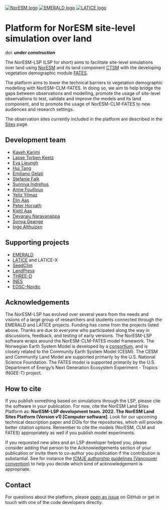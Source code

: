 
[![NorESM logo](https://tinyimg.io/i/9AdhM6J.png "the Norwegian Earth System Model")](https://www.noresm.org/)
[![EMERALD logo](https://tinyimg.io/i/O6Vkl1F.png "EMERALD project")](https://www.mn.uio.no/geo/english/research/projects/emerald/)
[![LATICE logo](https://tinyimg.io/i/4IM1ogh.png "Land-ATmosphere Interactions in Cold Environments research group")](https://www.mn.uio.no/geo/english/research/groups/latice/)


# Platform for NorESM site-level simulation over land

doi: ***under construction***

The NorESM-LSP (LSP for short) aims to facilitate site-level simulations over land using [NorESM](https://github.com/NorESMhub/NorESM) and its land component [CTSM](https://github.com/NorESMhub/CTSM) with the developing vegetation demographic module [FATES](https://github.com/NGEET/fates). 

The platform aims to lower the technical barriers to vegetation demographic modelling with NorESM-CLM-FATES. In doing so, we aim to help bridge the gaps between observations and modelling, promote the usage of site-level observations to test, validate and improve the models and its land component, and to promote the usage of NorESM-CLM-FATES to new audiences and research settings.

The observation sites currently included in the platform are described in the [Sites](https://noresmhub.github.io/noresm-land-sites-platform/land-sites/) page. 

## Development team
* [Kaveh Karimi](https://github.com/ka7eh)
* [Lasse Torben Keetz](https://github.com/lasseke)
* [Eva Lieungh](https://github.com/evalieungh)
* [Hui Tang](https://github.com/huitang-earth)
* [Emiliano Gelati](https://github.com/emiliano-gelati)
* [Stefanie Falk](https://github.com/ziu1986)
* [Sunniva Indrehus](https://github.com/sunnivin)
* [Anne Fouilloux](https://github.com/annefou)
* [Yeliz Yilmaz](https://github.com/yelizy)
* [Elin Aas](https://github.com/ecaas)
* [Peter Horvath](https://github.com/peterhor)
* [Kjetil Aas](https://github.com/kjetilaas)
* [Devaraju Narayanappa](https://github.com/devarajun)
* [Sonya Geange](https://github.com/srg101)
* [Inge Althuizen](https://github.com/ingealthuizen)

## Supporting projects
* [EMERALD](https://www.mn.uio.no/geo/english/research/projects/emerald/)
* [LATICE](https://www.mn.uio.no/geo/english/research/groups/latice/) and LATICE-X
* [SeedClim](https://www.uib.no/en/rg/EECRG/55395/seedclim)
* [LandPress](https://www.uib.no/en/rg/EECRG/95156/landpress)
* [THREE-D](https://www.uib.no/en/rg/EECRG/126712/three-d)
* [INES](https://www.ines.noresm.org/)
* [EOSC-Nordic](https://www.eosc-nordic.eu/)

## Acknowledgements
The NorESM-LSP has evolved over several years from the needs and visions of a large group of researchers and students connected through the EMERALD and LATICE projects. Funding has come from the projects listed above. Thanks are due to everyone who participated along the way in discussions, feedback, and testing of early versions.
The NorESM-LSP software wraps around the NorESM-CLM-FATES model framework. The Norwegian Earth System Model is developed by a [consortium](https://www.noresm.org/consortium/), and is closely related to the Community Earth System Model (CESM). The CESM and Community Land Model are supported primarily by the U.S. National Science Foundation. The FATES model is supported primarily by the U.S. Department of Energy’s Next Generation Ecosystem Experiment - Tropics (NGEE-T) project.

## How to cite
If you publish something based on simulations through the LSP, please cite the software in your publication. For now, cite the NorESM Land Sites Platform as: **NorESM-LSP development team. 2022. The NorESM Land Sites Platform (Version v1) [Computer software]**. Look for our upcoming technical description paper and DOIs for the repositories, which will provide better citation options. Remember to cite the models (NorESM, CLM and FATES) appropriately as well if you publish model experiments.

If you requested new sites and an LSP developer helped you, please consider adding that person to the Acknowledgements section of your publication or invite them to co-author you publication if the contribution is substantial. See for instance the [ICMJE authorship guidelines (Vancouver convention)](https://www.icmje.org/recommendations/browse/roles-and-responsibilities/defining-the-role-of-authors-and-contributors.html) to help you decide which kind of acknowledgement is appropriate.

## Contact

For questions about the platform, please [open an issue](https://github.com/NorESMhub/noresm-land-sites-platform/issues/) on GitHub or get in touch with one of the code developers directly.
